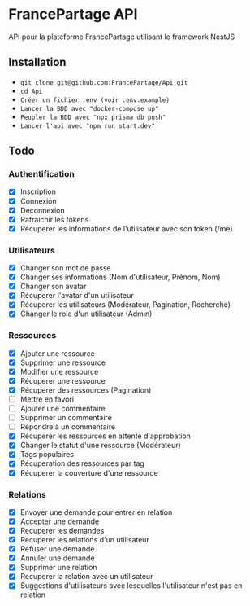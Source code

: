 # FrancePartage API

API pour la plateforme FrancePartage utilisant le framework NestJS

## Installation

- ```git clone git@github.com:FrancePartage/Api.git```
- ```cd Api```
- ```Créer un fichier .env (voir .env.example)```
- ```Lancer la BDD avec "docker-compose up"```
- ```Peupler la BDD avec "npx prisma db push"```
- ```Lancer l'api avec "npm run start:dev"```

## Todo

### Authentification

- [x] Inscription
- [x] Connexion
- [x] Deconnexion
- [x] Rafraichir les tokens
- [x] Récuperer les informations de l'utilisateur avec son token (/me)

### Utilisateurs

- [x] Changer son mot de passe
- [x] Changer ses informations (Nom d'utilisateur, Prénom, Nom)
- [x] Changer son avatar
- [x] Récuperer l'avatar d'un utilisateur
- [x] Récuperer les utilisateurs (Modérateur, Pagination, Recherche)
- [x] Changer le role d'un utilisateur (Admin)

### Ressources

- [x] Ajouter une ressource
- [x] Supprimer une ressource
- [x] Modifier une ressource
- [x] Récuperer une ressource
- [x] Récuperer des ressources (Pagination)
- [ ] Mettre en favori
- [ ] Ajouter une commentaire
- [ ] Supprimer un commentaire
- [ ] Répondre à un commentaire
- [x] Récuperer les ressources en attente d'approbation
- [x] Changer le statut d'une ressource (Modérateur)
- [x] Tags populaires
- [x] Récuperation des ressources par tag
- [x] Récuperer la couverture d'une ressource

### Relations

- [x] Envoyer une demande pour entrer en relation
- [x] Accepter une demande
- [x] Recuperer les demandes
- [x] Recuperer les relations d'un utilisateur
- [x] Refuser une demande
- [x] Annuler une demande
- [x] Supprimer une relation
- [x] Recuperer la relation avec un utilisateur
- [x] Suggestions d'utilisateurs avec lesquelles l'utilisateur n'est pas en relation